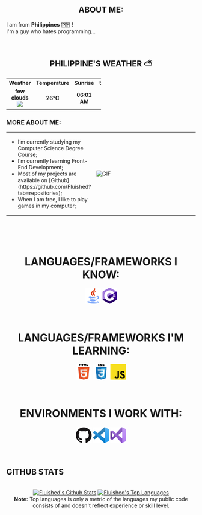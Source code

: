 <!--
**Fluished/Fluished** is a ✨ _special_ ✨ repository because its `README.md` (this file) appears on your GitHub profile.

Here are some ideas to get you started:

- 🔭 I’m currently working on ...
- 🌱 I’m currently learning ...
- 👯 I’m looking to collaborate on ...
- 🤔 I’m looking for help with ...
- 💬 Ask me about ...
- 📫 How to reach me: ...
- 😄 Pronouns: ...
- ⚡ Fun fact: ...
-->

<!-- Social icons section -->

<!-- Description about me -->
<h2 align="center"> ABOUT ME:</h2>
I am from <strong>Philippines 🇵🇭</strong> !<br />
I'm a guy who hates programming...<br />
<br/><br/> 

<!-- Weather table -->

<h2 align="center"> PHILIPPINE'S WEATHER ⛅ </h2>
<table align="center" style="width:50%">
    <tr style="text-align:center">
        <th>Weather</th>
        <th>Temperature</th>
        <th>Sunrise</th>
        <th>Sunset</th>
        <th>Humidity</th>
    </tr>
    <tr style="text-align:center">
        <td><b>few clouds</b><img width="15" src=http:&#x2F;&#x2F;openweathermap.org&#x2F;img&#x2F;w&#x2F;02d.png></td>
        <td><b>26°C</b></td>
        <td><b>06:01 AM</b></td>
        <td><b>06:07 PM</b></td>
        <td><b>65%</b></td>
    </tr>
</table>

### MORE ABOUT ME:
<table style="border: none;">
  <tr style="border: none;">
    <td style="border: none;">
      <ul>
        <li>
          I’m currently studying my Computer Science Degree Course;
        </li>
        <li>
          I’m currently learning Front-End Development; 
        </li>
        <li>
          Most of my projects are available on [Github](https://github.com/Fluished?tab=repositories); 
        </li>
        <li>
          When I am free, I like to play games in my computer;
        </li>
    </td>
    <td style="border: none;">
      <img align="right" alt="GIF" src="./assets/dance_ascii.gif" width="450vw"/>
    </td>
  </tr>
</table>
<br><br><br>

<!-- Languages and Skills section -->

<h1 align="center"> LANGUAGES/FRAMEWORKS I KNOW: </h1>
<p align="center">
  <code><a href="https://www.java.com/en/"><img alt="Java" title="Java" src="./assets/java.png" height="42"></a></code>
  <code><a href="https://dotnet.microsoft.com/en-us/languages/csharp"><img alt="C#" title="Java" src="./assets/csharp.png" height="42"></a></code>
</p>
<br>

<h1 align="center"> LANGUAGES/FRAMEWORKS I'M LEARNING: </h1>
<p align="center">
  <code><a href="https://en.wikipedia.org/wiki/HTML"><img alt="HTML 5" title="HTML 5" src="./assets/html.png" height="42"></a></code>
  <code><a href="https://www.w3.org/Style/CSS/Overview.en.html"><img alt="CSS 3" title="CSS 3" src="./assets/css.png" height="42"></a></code>
  <code><a href="https://developer.mozilla.org/en-US/docs/Web/JavaScript"><img alt="JavaScript" title="JavaScript" src="./assets/js.png" height="42"></a></code>
</p>
<br>

<h1 align="center"> ENVIRONMENTS I WORK WITH: </h1>
<p align="center">
  <code><a href="https://github.com/"><img alt="GitHub" title="GitHub" src="./assets/github.png" height="42"></a></code>
  <code><a href="https://code.visualstudio.com/"><img alt="VS Code" title="VS Code" src="./assets/vscode.png" height="42"></a></code>
  <code><a href="https://visualstudio.microsoft.com/"><img alt="Visual Studio" title="Visual Studio" src="./assets/vstudio.png" height="42"></a></code>
</p>
<br>

<!-- GitHub stats section -->

## GITHUB STATS

<!-- Bassed on: https://github.com/anuraghazra/github-readme-stats -->
<p align="center">
  <br/>
  <a href="https://github.com/anuraghazra/github-readme-stats"><img alt="Fluished's Github Stats" src="https://github-readme-stats.vercel.app/api?username=Fluished\&hide=issues\&show_icons=true" height="192px"/></a>
  <a href="https://github.com/anuraghazra/github-readme-stats"><img alt="Fluished's Top Languages" src="https://github-readme-stats.vercel.app/api/top-langs/?username=Fluished\&layout=compact" height="192px"/></a>
  <br/>
  <b>Note:</b> Top languages is only a metric of the languages my public code consists of and doesn't reflect experience or skill level.
</p>

